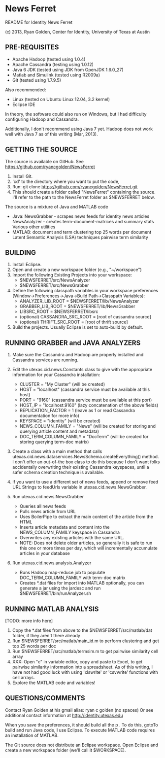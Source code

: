 News Ferret
===========
README for Identity News Ferret

(c) 2013, Ryan Golden, Center for Identity, University of Texas at Austin


PRE-REQUISITES
--------------
* Apache Hadoop (tested using 1.0.4)
* Apache Cassandra (testing using 1.0.12)
* Java 6 JDK (tested using JDK from OpenJDK 1.6.0_27)
* Matlab and Simulink (tested using R2009a)
* Git (tested using 1.7.9.5)

Also recommended:
* Linux (tested on Ubuntu Linux 12.04, 3.2 kernel)
* Eclipse IDE

In theory, the software could also run on Windows, but I had difficulty configuring Hadoop and Cassandra.

Additionally, I don't recommend using Java 7 yet.  Hadoop does not work well with Java 7 as of this writing (Mar, 2013).

GETTING THE SOURCE
------------------
The source is available on GitHub.  See https://github.com/ryancgolden/NewsFerret

1. Install Git.
2. 'cd' to the directory where you want to put the code,
3. Run:
git clone https://github.com/ryancgolden/NewsFerret.git
4. This should create a folder called "NewsFerret" containing the source.  I'll refer to the path to the NewsFerret folder as $NEWSFERRET below.

The source is a mixture of Java and MATLAB code

* Java:
    NewsGrabber - scrapes news feeds for identity news articles
    NewsAnalyzer - creates term-document-matrices and summary stats
    Various other utilities
* MATLAB:
    document and term clustering
    top 25 words per document
    Latent Semantic Analysis (LSA) techniques
    pairwise term similarity

BUILDING
--------
1. Install Eclipse.
2. Open and create a new workspace folder (e.g., "~/workspace")
3. Import the following Existing Projects into your workspace:
    - $NEWSFERRET/src/NewsAnalyzer
    - $NEWSFERRET/src/NewsGrabber
4. Define the following classpath variables in your workspace preferences (Window->Preferences->Java->Build Path->Classpath Variables):
    - ANALYZER_LIB_ROOT = $NEWSFERRET/lib/NewsAnalyzer
    - GRABBER_LIB_ROOT = $NEWSFERRET/lib/NewsGrabber
    - LIBSRC_ROOT = $NEWSFERRET/libsrc
    - (optional) CASSANDRA_SRC_ROOT = [root of cassandra source]
    - (optional) THRIFT_SRC_ROOT = [root of thrift source]
5. Build the projects.  Usually Eclipse is set to auto-build by default.

RUNNING GRABBER and JAVA ANALYZERS
----------------------------------
1. Make sure the Cassandra and Hadoop are properly installed and Cassandra services are running.

2. Edit the utexas.cid.news.Constants class to give with the appropriate information for your Cassandra installation:
    - CLUSTER = "My Cluster" (will be created)
    - HOST = "localhost" (cassandra service must be available at this host)
    - PORT = "9160" (cassandra service must be available at this port)
    - HOST_IP = "localhost:9160" (lazy concatenation of the above fields)
    - REPLICATION_FACTOR = 1 (leave as 1 or read Cassandra documentation for more info)
    - KEYSPACE = "identity" (will be created)
    - NEWS_COLUMN_FAMILY = "News" (will be created for storing and querying article content and metadata)
    - DOC_TERM_COLUMN_FAMILY = "DocTerm" (will be created for storing querying term-doc matrix)

3. Create a class with a main method that calls utexas.cid.news.dataservices.NewsSchema.createEverything() method.    I don't offer an out-of-the box class to do this because I don't want folks accidentally overwriting their existing Cassandra keyspaces, until a safer schema creation technique is available.

4. If you want to use a different set of news feeds, append or remove feed URL Strings to feedUrls variable in utexas.cid.news.NewsGrabber.

5. Run utexas.cid.news.NewsGrabber
    - Queries all news feeds
    - Pulls news article from URL
    - Uses BoilerPipe to extract the main content of the article from the HTML
    - Inserts article metadata and content into the NEWS_COLUMN_FAMILY keyspace in Cassandra
    - Overwrites any existing articles with the same URL.
    - NOTE: Does not delete older articles, so generally it is safe to run this one or more times per day, which will incrementally accumulate articles in your database

6. Run utexas.cid.news.analysis.Analyzer
    - Runs Hadoop map-reduce job to populate DOC_TERM_COLUMN_FAMILY with term-doc matrix
    - Creates *.dat files for import into MATLAB
    optionally, you can generate a jar using the jardesc and run $NEWSFERRET/bin/runAnalyzer.sh

RUNNING MATLAB ANALYSIS
-----------------------
[TODO: more info here]

1. Copy the *.dat files from above to the $NEWSFERRET/src/matlab/dat folder, if they aren't there already
2. Run $NEWSFERRET/src/matlab/main_id.m to perform clustering and get top 25 words per doc
3. Run $NEWSFERRET/src/matlab/termsim.m to get pairwise similarity cell array
4. XXX: Open "c" in variable editor, copy and paste to Excel, to get pairwise similarity information into a spreadsheet.  As of this writing, I have not had good luck with using 'xlswrite' or 'csvwrite' functions with cell arrays.
5. Explore the MATLAB code and variables!

QUESTIONS/COMMENTS
------------------
Contact Ryan Golden at his gmail alias: ryan c golden (no spaces)
Or see additional contact information at http://identity.utexas.edu







When you save the preferences, it should build all the p
    .  To do this, gotoTo build and run Java code, I use Eclipse.  To execute MATLAB code requires an installation of MATLAB.

The Git source does not distribute an Eclipse workspace.  Open Eclipse and create a new workspace folder (we'll call it $WORKSPACE).



